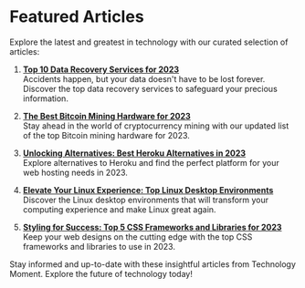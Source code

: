# Featured Articles

Explore the latest and greatest in technology with our curated selection of articles:

1. **[Top 10 Data Recovery Services for 2023](https://medium.com/@TechnologyMoment/top-10-best-data-recovery-services-2023-updated-list-cd0cc81d3e4a)**  
   Accidents happen, but your data doesn't have to be lost forever. Discover the top data recovery services to safeguard your precious information.

2. **[The Best Bitcoin Mining Hardware for 2023](https://medium.com/@TechnologyMoment/top-5-bitcoin-mining-hardware-2023-updated-list-fa14936a84a5)**  
   Stay ahead in the world of cryptocurrency mining with our updated list of the top Bitcoin mining hardware for 2023.

3. **[Unlocking Alternatives: Best Heroku Alternatives in 2023](https://medium.com/@TechnologyMoment/best-heroku-alternatives-2023-e10f78324e79)**  
   Explore alternatives to Heroku and find the perfect platform for your web hosting needs in 2023.

4. **[Elevate Your Linux Experience: Top Linux Desktop Environments](https://medium.com/@TechnologyMoment/top-linux-desktop-environments-that-will-make-your-linux-great-again-83cb322d2cf1)**  
   Discover the Linux desktop environments that will transform your computing experience and make Linux great again.

5. **[Styling for Success: Top 5 CSS Frameworks and Libraries for 2023](https://medium.com/@TechnologyMoment/top-5-css-frameworks-and-libraries-to-use-in-2023-4f141168f88a)**  
   Keep your web designs on the cutting edge with the top CSS frameworks and libraries to use in 2023.

Stay informed and up-to-date with these insightful articles from Technology Moment. Explore the future of technology today!
